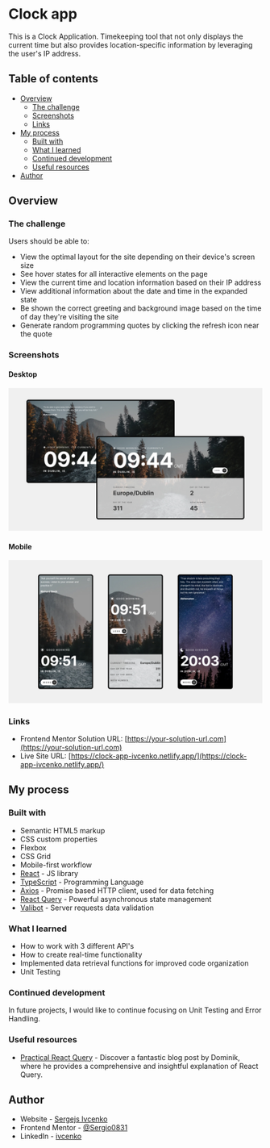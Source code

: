 # Clock app

This is a Clock Application. Timekeeping tool that not only displays the current time but also provides location-specific information by leveraging the user's IP address.

## Table of contents

- [Overview](#overview)
  - [The challenge](#the-challenge)
  - [Screenshots](#screenshots)
  - [Links](#links)
- [My process](#my-process)
  - [Built with](#built-with)
  - [What I learned](#what-i-learned)
  - [Continued development](#continued-development)
  - [Useful resources](#useful-resources)
- [Author](#author)

## Overview

### The challenge

Users should be able to:

- View the optimal layout for the site depending on their device's screen size
- See hover states for all interactive elements on the page
- View the current time and location information based on their IP address
- View additional information about the date and time in the expanded state
- Be shown the correct greeting and background image based on the time of day they're visiting the site
- Generate random programming quotes by clicking the refresh icon near the quote

### Screenshots

#### Desktop

![](./desktop-screenshot.jpg)

#### Mobile

![](./mobile-screenshot.jpg)

### Links

- Frontend Mentor Solution URL: [https://your-solution-url.com](https://your-solution-url.com)
- Live Site URL: [https://clock-app-ivcenko.netlify.app/](https://clock-app-ivcenko.netlify.app/)

## My process

### Built with

- Semantic HTML5 markup
- CSS custom properties
- Flexbox
- CSS Grid
- Mobile-first workflow
- [React](https://react.dev/) - JS library
- [TypeScript](https://www.typescriptlang.org/) - Programming Language
- [Axios](https://axios-http.com/) - Promise based HTTP client, used for data fetching
- [React Query](https://tanstack.com/query/latest/) - Powerful asynchronous state management
- [Valibot](https://valibot.dev/) - Server requests data validation

### What I learned

- How to work with 3 different API's
- How to create real-time functionality
- Implemented data retrieval functions for improved code organization
- Unit Testing

### Continued development

In future projects, I would like to continue focusing on Unit Testing and Error Handling.

### Useful resources

- [Practical React Query](https://tkdodo.eu/blog/practical-react-query) - Discover a fantastic blog post by Dominik, where he provides a comprehensive and insightful explanation of React Query.

## Author

- Website - [Sergejs Ivcenko](https://www.your-site.com)
- Frontend Mentor - [@Sergio0831](https://www.frontendmentor.io/profile/Sergio0831)
- LinkedIn - [ivcenko](https://www.linkedin.com/in/ivcenko/)

